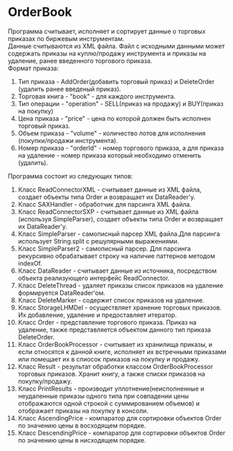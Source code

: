 # OrderBook
Программа считывает, исполняет и сортирует данные о торговых приказах по биржевым инструментам.</br>
Данные считываются из XML файла. Файл с исходными данными может содержать приказы на куплю/продажу инструмента и приказы на удаление, ранее введенного торгового приказа.</br>
Формат приказа:</br>
1. Тип приказа - AddOrder(добавить торговый приказ) и DeleteOrder (удалить ранее введеный приказ).</br>
2. Торговая книга - "book" - для каждого инструмента.</br>
3. Тип операции - "operation" - SELL(приказ на продажу) и BUY(приказ на покупку)</br>
4. Цена приказа - "price" - цена по которой должен быть исполнен торговый приказ.</br>
5. Объем приказа - "volume" - количество лотов для исполнения (покупки/продажи инструмента).</br>
6. Номер приказа - "orderId" - номер торгового приказа, а для приказа на удаление - номер приказа который необходимо отменить (удалить).</br>

Программа состоит из следующих типов:</br>
1. Класс ReadConnectorXML - считывает данные из XML файла, создает объекты типа Order  и возвращает их DataReader'у.</br>
2. Класс SAXHandler - обработчик для парсинга XML файла.</br>
3. Класс ReadConnectorSXP - считывает данные из XML файла (используя SimpleParser), создает объекты типа Order  и возвращает их DataReader'у.</br>
4. Класс SimpleParser - самописный парсер XML файла.Для парсинга использует String.split с решулярными выражениями.</br>
5. Класс SimpleParser2 - самописный парсер. Для парсинга рекурсивно обрабатывает строку на наличие паттернов методом indexOf.</br>
6. Класс DataReader - считывает данные из источника, посредством объекта реализующего интерфейс ReadConnector.</br>
7. Класс DeleteThread - удаляет приказы список приказов на удаление формируется DataReader'ом.</br>
8. Класс DeleteMarker - содержит список приказов на удаление.</br> 
9. Класс StorageLHMDel - осуществляет хранение торговых приказов. Их добавление, удаление и предоставляет итератор.</br> 
10. Класс Order - представление торгового приказа. Приказ на удаление, также представляется объектом данного тип приказа DeleteOrder.</br>
11. Класс OrderBookProcessor - считывает из хранилища приказы, и если относятся к данной книге, исполняет их встречными приказами или помещает их в спиосок приказов на покупку и продажу.</br>
12. Класс Result - результат обработки классом OrderBookProcessor торговых приказов. Хранит книгу, а также списки приказов на покупку/продажу.</br>
13. Класс PrintResults - производит уплотнение(неисполненные и неудаленные приказы одного типа при совпадении цены отображаются одной строкой с суммированием объемов) и отображает приказы на покупку в консоли.</br>
14. Класс AscendingPrice - компаратор для сортировки объектов Order по значению цены в восходящем порядке.</br> 
15. Класс DescendingPrice - компаратор для сортировки объектов Order по значению цены в нисходящем порядке.</br>
